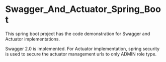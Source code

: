 # Swagger_And_Actuator_Spring_Boot
This spring boot project has the code demonstration for Swagger and Actuator implementations.

Swagger 2.0 is implemented.
For Actuator implementation, spring security is used to secure the actuator management urls to only ADMIN role type.
